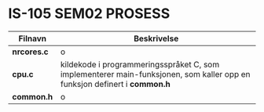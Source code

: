# IS-105 SEM02 PROSESS

| Filnavn | Beskrivelse |
| ----------- | ----------- |
| **nrcores.c** | o | 
| **cpu.c** | kildekode i programmeringsspråket C, som implementerer main-funksjonen, som kaller opp en funksjon definert i **common.h** |
| **common.h** | o | 
